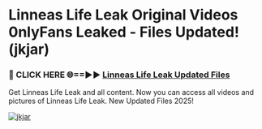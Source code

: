# Linneas Life Leak Original Videos 0nlyFans Leaked - Files Updated! (jkjar)

<h3>🔴 CLICK HERE 🌐==►► <a href="https://tinyurl.com/ehrbuxhb" rel="nofollow">Linneas Life Leak Updated Files</a></h3>

Get Linneas Life Leak and all content. Now you can access all videos and pictures of Linneas Life Leak. New Updated Files 2025!

[![jkjar](https://i.imgur.com/lVYEuWS.gif)](https://tinyurl.com/ehrbuxhb)
